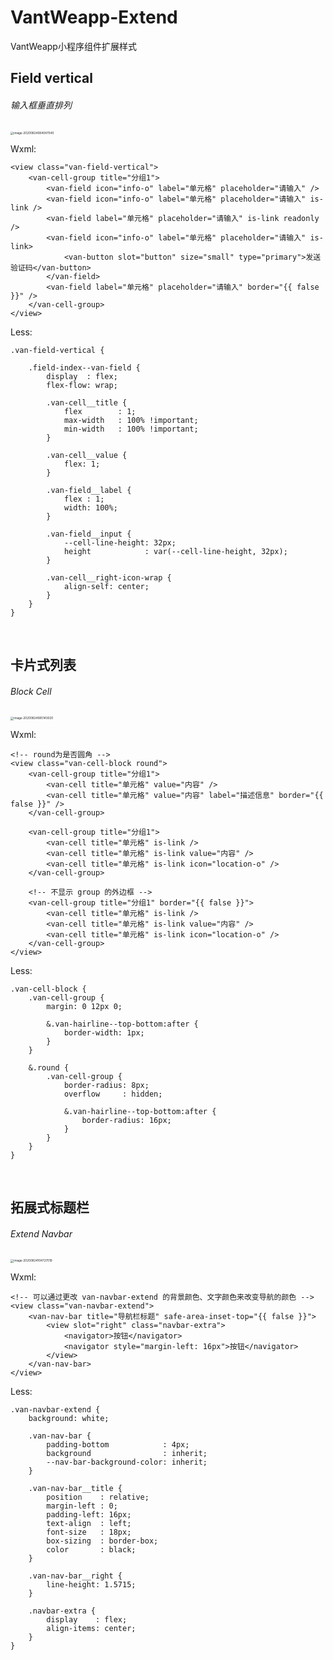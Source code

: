 # VantWeapp-Extend
VantWeapp小程序组件扩展样式


## Field vertical

###### 输入框垂直排列

<img src="/Users/hanbin/Library/Application Support/typora-user-images/image-20200824084047040.png" alt="image-20200824084047040" style="zoom: 33%;" />

Wxml:

```
<view class="van-field-vertical">
	<van-cell-group title="分组1">
		<van-field icon="info-o" label="单元格" placeholder="请输入" />
		<van-field icon="info-o" label="单元格" placeholder="请输入" is-link />
		<van-field label="单元格" placeholder="请输入" is-link readonly />
		<van-field icon="info-o" label="单元格" placeholder="请输入" is-link>
			<van-button slot="button" size="small" type="primary">发送验证码</van-button>
		</van-field>
		<van-field label="单元格" placeholder="请输入" border="{{ false }}" />
	</van-cell-group>
</view>
```

Less:

```
.van-field-vertical {

	.field-index--van-field {
		display  : flex;
		flex-flow: wrap;

		.van-cell__title {
			flex        : 1;
			max-width   : 100% !important;
			min-width   : 100% !important;
		}

		.van-cell__value {
			flex: 1;
		}

		.van-field__label {
			flex : 1;
			width: 100%;
		}

		.van-field__input {
			--cell-line-height: 32px;
			height            : var(--cell-line-height, 32px);
		}

		.van-cell__right-icon-wrap {
			align-self: center;
		}
	}
}
```

​       

## 卡片式列表

###### Block Cell

<img src="/Users/hanbin/Library/Application Support/typora-user-images/image-20200824085143020.png" alt="image-20200824085143020" style="zoom: 33%;" />

Wxml:

```
<!-- round为是否圆角 -->
<view class="van-cell-block round">
	<van-cell-group title="分组1">
		<van-cell title="单元格" value="内容" />
		<van-cell title="单元格" value="内容" label="描述信息" border="{{ false }}" />
	</van-cell-group>

	<van-cell-group title="分组1">
		<van-cell title="单元格" is-link />
		<van-cell title="单元格" is-link value="内容" />
		<van-cell title="单元格" is-link icon="location-o" />
	</van-cell-group>
	
	<!-- 不显示 group 的外边框 -->
	<van-cell-group title="分组1" border="{{ false }}">
		<van-cell title="单元格" is-link />
		<van-cell title="单元格" is-link value="内容" />
		<van-cell title="单元格" is-link icon="location-o" />
	</van-cell-group>
</view>
```

Less:

```
.van-cell-block {
	.van-cell-group {
		margin: 0 12px 0;

		&.van-hairline--top-bottom:after {
			border-width: 1px;
		}
	}

	&.round {
		.van-cell-group {
			border-radius: 8px;
			overflow     : hidden;

			&.van-hairline--top-bottom:after {
				border-radius: 16px;
			}
		}
	}
}
```

​    

## 拓展式标题栏

###### Extend Navbar

<img src="/Users/hanbin/Library/Application Support/typora-user-images/image-20200824104727019.png" alt="image-20200824104727019" style="zoom:33%;" />

Wxml:

```
<!-- 可以通过更改 van-navbar-extend 的背景颜色、文字颜色来改变导航的颜色 -->
<view class="van-navbar-extend">
	<van-nav-bar title="导航栏标题" safe-area-inset-top="{{ false }}">
		<view slot="right" class="navbar-extra">
			<navigator>按钮</navigator>
			<navigator style="margin-left: 16px">按钮</navigator>
		</view>
	</van-nav-bar>
</view>
```

Less:

```
.van-navbar-extend {
	background: white;

	.van-nav-bar {
		padding-bottom            : 4px;
		background                : inherit;
		--nav-bar-background-color: inherit;
	}

	.van-nav-bar__title {
		position    : relative;
		margin-left : 0;
		padding-left: 16px;
		text-align  : left;
		font-size   : 18px;
		box-sizing  : border-box;
		color       : black;
	}

	.van-nav-bar__right {
		line-height: 1.5715;
	}

	.navbar-extra {
		display    : flex;
		align-items: center;
	}
}
```

